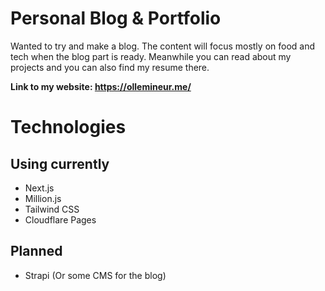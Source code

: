 # Personal Blog & Portfolio

Wanted to try and make a blog. The content will focus mostly on food and tech when the blog part is ready.
Meanwhile you can read about my projects and you can also find my resume there.

**Link to my website: https://ollemineur.me/**

# Technologies

## Using currently

- Next.js
- Million.js
- Tailwind CSS
- Cloudflare Pages

## Planned

- Strapi (Or some CMS for the blog)
